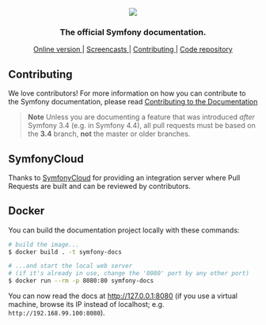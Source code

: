 <p align="center">
  <a href="https://symfony.com/doc/current/index.html" target="_blank">
    <img src="https://symfony.com/logos/symfony_black_02.svg">
  </a>
</p>

<h3 align="center">The official Symfony documentation.</h3>

<p align="center">
  <a href="https://symfony.com/doc/current/index.html">
    Online version
  </a>
  <span> | </span>
  <a href="https://symfonycasts.com">
    Screencasts
  </a>
  <span> | </span>
  <a href="https://symfony.com/doc/current/contributing/documentation/overview.html">
    Contributing
  </a>
  <span> | </span>
  <a href="https://github.com/symfony/symfony">
    Code repository
  </a>
</p>

Contributing
------------

We love contributors! For more information on how you can contribute to the
Symfony documentation, please read
[Contributing to the Documentation](https://symfony.com/doc/current/contributing/documentation/overview.html)

> **Note**
> Unless you are documenting a feature that was introduced *after* Symfony 3.4
> (e.g. in Symfony 4.4), all pull requests must be based on the **3.4** branch,
> **not** the master or older branches.

SymfonyCloud
------------

Thanks to [SymfonyCloud](https://symfony.com/cloud) for providing an integration
server where Pull Requests are built and can be reviewed by contributors.

Docker
------

You can build the documentation project locally with these commands:

```bash
# build the image...
$ docker build . -t symfony-docs

# ...and start the local web server
# (if it's already in use, change the '8080' port by any other port)
$ docker run --rm -p 8080:80 symfony-docs
```

You can now read the docs at http://127.0.0.1:8080 (if you use a virtual
machine, browse its IP instead of localhost; e.g. `http://192.168.99.100:8080`).
